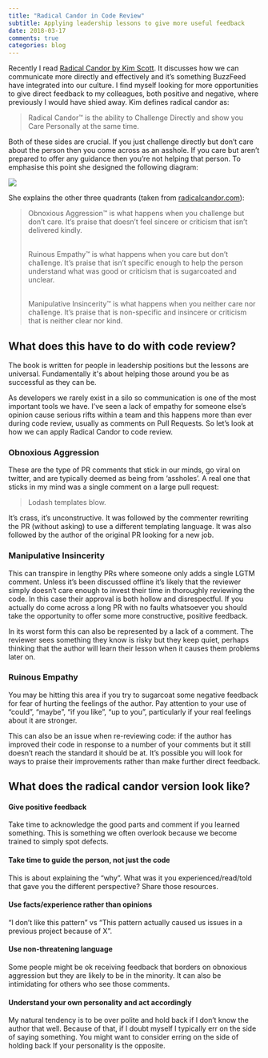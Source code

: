 ```yaml
---
title: "Radical Candor in Code Review"
subtitle: Applying leadership lessons to give more useful feedback
date: 2018-03-17
comments: true
categories: blog
---
```


Recently I read [Radical Candor by Kim Scott](https://www.amazon.co.uk/Radical-Candor-What-Want-Saying/dp/1509845380/ref=sr_1_1). It discusses how we can communicate more directly and effectively and it’s something BuzzFeed have integrated into our culture. I find myself looking for more opportunities to give direct feedback to my colleagues, both positive and negative, where previously I would have shied away. Kim defines radical candor as:

<blockquote>Radical Candor™ is the ability to Challenge Directly and show you Care Personally at the same time.</blockquote>

Both of these sides are crucial. If you just challenge directly but don’t care about the person then you come across as an asshole. If you care but aren’t prepared to offer any guidance then you’re not helping that person. To emphasise this point she designed the following diagram:

<img src="/images/radical-candor.png" />

She explains the other three quadrants (taken from [radicalcandor.com](radicalcandor.com)):

<blockquote>Obnoxious Aggression™ is what happens when you challenge but don’t care. It’s praise that doesn’t feel sincere or criticism that isn’t delivered kindly.<br /><br />

Ruinous Empathy™ is what happens when you care but don’t challenge. It’s praise that isn’t specific enough to help the person understand what was good or criticism that is sugarcoated and unclear.<br /><br />

Manipulative Insincerity™ is what happens when you neither care nor challenge. It’s praise that is non-specific and insincere or criticism that is neither clear nor kind.</blockquote>

## What does this have to do with code review?

The book is written for people in leadership positions but the lessons are universal. Fundamentally it's about helping those around you be as successful as they can be.

As developers we rarely exist in a silo so communication is one of the most important tools we have. I’ve seen a lack of empathy for someone else’s opinion cause serious rifts within a team and this happens more than ever during code review, usually as comments on Pull Requests. So let’s look at how we can apply Radical Candor to code review.

### Obnoxious Aggression

These are the type of PR comments that stick in our minds, go viral on twitter, and are typically deemed as being from ‘assholes’. A real one that sticks in my mind was a single comment on a large pull request:

<blockquote>Lodash templates blow.</blockquote>

It’s crass, it’s unconstructive. It was followed by the commenter rewriting the PR (without asking) to use a different templating language. It was also followed by the author of the original PR looking for a new job.

### Manipulative Insincerity

This can transpire in lengthy PRs where someone only adds a single LGTM comment. Unless it’s been discussed offline it’s likely that the reviewer simply doesn’t care enough to invest their time in thoroughly reviewing the code. In this case their approval is both hollow and disrespectful. If you actually do come across a long PR with no faults whatsoever you should take the opportunity to offer some more constructive, positive feedback.

In its worst form this can also be represented by a lack of a comment. The reviewer sees something they know is risky but they keep quiet, perhaps thinking that the author will learn their lesson when it causes them problems later on.

### Ruinous Empathy

You may be hitting this area if you try to sugarcoat some negative feedback for fear of hurting the feelings of the author. Pay attention to your use of “could”, “maybe”, “if you like”, “up to you”, particularly if your real feelings about it are stronger.

This can also be an issue when re-reviewing code: if the author has improved their code in response to a number of your comments but it still doesn’t reach the standard it should be at. It’s possible you will look for ways to praise their improvements rather than make further direct feedback.

## What does the radical candor version look like?

#### Give positive feedback

Take time to acknowledge the good parts and comment if you learned something. This is something we often overlook because we become trained to simply spot defects.

#### Take time to guide the person, not just the code
This is about explaining the “why”. What was it you experienced/read/told that gave you the different perspective? Share those resources.

#### Use facts/experience rather than opinions
“I don’t like this pattern” vs “This pattern actually caused us issues in a previous project because of X”.

#### Use non-threatening language
Some people might be ok receiving feedback that borders on obnoxious aggression but they are likely to be in the minority. It can also be intimidating for others who see those comments.

#### Understand your own personality and act accordingly
My natural tendency is to be over polite and hold back if I don’t know the author that well. Because of that, if I doubt myself I typically err on the side of saying something. You might want to consider erring on the side of holding back If your personality is the opposite.

